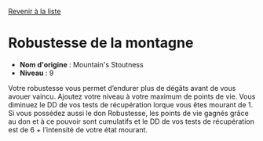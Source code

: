 [Revenir à la liste](list.md)

# Robustesse de la montagne

 * **Nom d'origine** : Mountain's Stoutness
 * **Niveau** : 9


<p>Votre robustesse vous permet d’endurer plus de dégâts avant de vous avouer vaincu. Ajoutez votre niveau à votre maximum de points de vie. Vous diminuez le DD de vos tests de récupération lorque vous êtes mourant de 1. Si vous possédez aussi le don Robustesse, les points de vie gagnés grâce au don et à ce pouvoir sont cumulatifs et le DD de vos tests de récupération est de 6 + l’intensité de votre état mourant.</p>